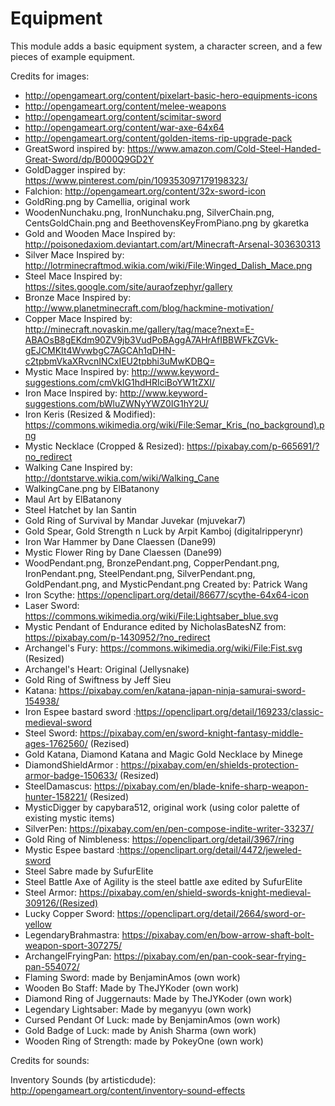 Equipment
============

This module adds a basic equipment system, a character screen, and a few pieces of example equipment.

Credits for images:

* http://opengameart.org/content/pixelart-basic-hero-equipments-icons
* http://opengameart.org/content/melee-weapons
* http://opengameart.org/content/scimitar-sword
* http://opengameart.org/content/war-axe-64x64
* http://opengameart.org/content/golden-items-rip-upgrade-pack
* GreatSword inspired by: https://www.amazon.com/Cold-Steel-Handed-Great-Sword/dp/B000Q9GD2Y
* GoldDagger inspired by: https://www.pinterest.com/pin/109353097179198323/
* Falchion: http://opengameart.org/content/32x-sword-icon
* GoldRing.png by Camellia, original work
* WoodenNunchaku.png, IronNunchaku.png, SilverChain.png, CentsGoldChain.png and BeethovensKeyFromPiano.png by gkaretka
* Gold and Wooden Mace Inspired by: http://poisonedaxiom.deviantart.com/art/Minecraft-Arsenal-303630313
* Silver Mace Inspired by: http://lotrminecraftmod.wikia.com/wiki/File:Winged_Dalish_Mace.png
* Steel Mace Inspired by: https://sites.google.com/site/auraofzephyr/gallery
* Bronze Mace Inspired by: http://www.planetminecraft.com/blog/hackmine-motivation/
* Copper Mace Inspired by: http://minecraft.novaskin.me/gallery/tag/mace?next=E-ABAOsB8gEKdm90ZV9jb3VudPoBAggA7AHrAfIBBWFkZGVk-gEJCMKIt4WvwbgC7AGCAh1qDHN-c2tpbmVkaXRvcnINCxIEU2tpbhi3uMwKDBQ=
* Mystic Mace Inspired by: http://www.keyword-suggestions.com/cmVkIG1hdHRlciBoYW1tZXI/
* Iron Mace Inspired by: http://www.keyword-suggestions.com/bWluZWNyYWZ0IG1hY2U/
* Iron Keris (Resized & Modified): https://commons.wikimedia.org/wiki/File:Semar_Kris_(no_background).png
* Mystic Necklace (Cropped & Resized): https://pixabay.com/p-665691/?no_redirect
* Walking Cane Inspired by: http://dontstarve.wikia.com/wiki/Walking_Cane
* WalkingCane.png by ElBatanony
* Maul Art by ElBatanony
* Steel Hatchet by Ian Santin
* Gold Ring of Survival by Mandar Juvekar (mjuvekar7) 
* Gold Spear, Gold Strength n Luck by Arpit Kamboj (digitalripperynr)
* Iron War Hammer by Dane Claessen (Dane99)
* Mystic Flower Ring by Dane Claessen (Dane99) 
* WoodPendant.png, BronzePendant.png, CopperPendant.png, IronPendant.png, SteelPendant.png, SilverPendant.png, GoldPendant.png, and MysticPendant.png Created by: Patrick Wang
* Iron Scythe: https://openclipart.org/detail/86677/scythe-64x64-icon
* Laser Sword: https://commons.wikimedia.org/wiki/File:Lightsaber_blue.svg 
* Mystic Pendant of Endurance edited by NicholasBatesNZ from: https://pixabay.com/p-1430952/?no_redirect
* Archangel's Fury: https://commons.wikimedia.org/wiki/File:Fist.svg (Resized)
* Archangel's Heart: Original (Jellysnake)
* Gold Ring of Swiftness by Jeff Sieu
* Katana: https://pixabay.com/en/katana-japan-ninja-samurai-sword-154938/
* Iron Espee bastard sword :https://openclipart.org/detail/169233/classic-medieval-sword
* Steel Sword: https://pixabay.com/en/sword-knight-fantasy-middle-ages-1762560/ (Rezised)
* Gold Katana, Diamond Katana and Magic Gold Necklace by Minege
* DiamondShieldArmor : https://pixabay.com/en/shields-protection-armor-badge-150633/ (Resized)
* SteelDamascus: https://pixabay.com/en/blade-knife-sharp-weapon-hunter-158221/ (Resized) 
* MysticDigger by capybara512, original work (using color palette of existing mystic items)
* SilverPen: https://pixabay.com/en/pen-compose-indite-writer-33237/
* Gold Ring of Nimbleness: https://openclipart.org/detail/3967/ring
* Mystic Espee bastard :https://openclipart.org/detail/4472/jeweled-sword
* Steel Sabre made by SufurElite
* Steel Battle Axe of Agility is the steel battle axe edited by SufurElite
* Steel Armor: https://pixabay.com/en/shield-swords-knight-medieval-309126/(Resized)
* Lucky Copper Sword: https://openclipart.org/detail/2664/sword-or-yellow
* LegendaryBrahmastra: https://pixabay.com/en/bow-arrow-shaft-bolt-weapon-sport-307275/
* ArchangelFryingPan: https://pixabay.com/en/pan-cook-sear-frying-pan-554072/
* Flaming Sword: made by BenjaminAmos (own work)
* Wooden Bo Staff: Made by TheJYKoder (own work)
* Diamond Ring of Juggernauts: Made by TheJYKoder (own work)
* Legendary Lightsaber: Made by meganyyu (own work)
* Cursed Pendant Of Luck: made by BenjaminAmos (own work)
* Gold Badge of Luck: made by Anish Sharma (own work)
* Wooden Ring of Strength: made by PokeyOne (own work)

Credits for sounds:

Inventory Sounds (by artisticdude): http://opengameart.org/content/inventory-sound-effects
